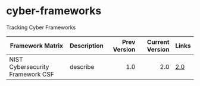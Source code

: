# cyber-frameworks
Tracking Cyber Frameworks


| Framework Matrix | Description | Prev Version | Current Version | Links |
| -------------------------------- | ------------------------------- | -------------------: | --------------------: | ---------------------------- |
| NIST Cybersecurity Framework CSF | describe | 1.0 | 2.0 | [2.0](https://nvlpubs.nist.gov/nistpubs/CSWP/NIST.CSWP.29.pdf) |
